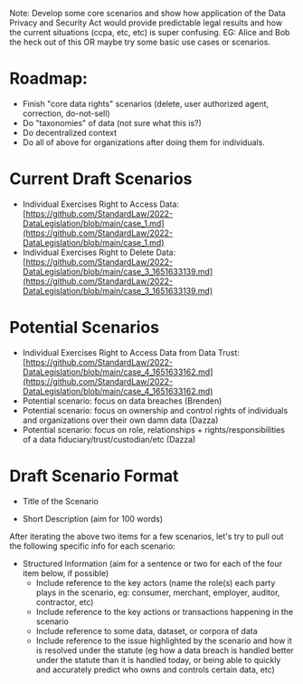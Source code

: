 Note:  Develop some core scenarios and show how application of the Data Privacy and Security Act would provide predictable legal results and how the current situations (ccpa, etc, etc) is super confusing.  EG: Alice and Bob the heck out of this OR maybe try some basic use cases or scenarios. 

# Roadmap:

* Finish "core data rights" scenarios (delete, user authorized agent, correction, do-not-sell)
* Do "taxonomies" of data (not sure what this is?)
* Do decentralized context
* Do all of above for organizations after doing them for individuals.

# Current Draft Scenarios

* Individual Exercises Right to Access Data: [https://github.com/StandardLaw/2022-DataLegislation/blob/main/case_1.md](https://github.com/StandardLaw/2022-DataLegislation/blob/main/case_1.md)
* Individual Exercises Right to Delete Data: [https://github.com/StandardLaw/2022-DataLegislation/blob/main/case_3_1651633139.md](https://github.com/StandardLaw/2022-DataLegislation/blob/main/case_3_1651633139.md)

# Potential Scenarios 

* Individual Exercises Right to Access Data from Data Trust: [https://github.com/StandardLaw/2022-DataLegislation/blob/main/case_4_1651633162.md](https://github.com/StandardLaw/2022-DataLegislation/blob/main/case_4_1651633162.md)
* Potential scenario: focus on data breaches (Brenden)
* Potential scenario: focus on ownership and control rights of individuals and organizations over their own damn data (Dazza)
* Potential scenario: focus on role, relationships + rights/responsibilities of a data fiduciary/trust/custodian/etc (Dazza)


# Draft Scenario Format

* Title of the Scenario

* Short Description (aim for 100 words)

After iterating the above two items for a few scenarios, let's try to pull out the following specific info for each scenario:

* Structured Information (aim for a sentence or two for each of the four item below, if possible)
   - Include reference to the key actors (name the role(s) each party plays in the scenario, eg: consumer, merchant, employer, auditor, contractor, etc)
   - Include reference to the key actions or transactions happening in the scenario 
   - Include reference to some data, dataset, or corpora of data
   - Include reference to the issue highlighted by the scenario and how it is resolved under the statute (eg how a data breach is handled better under the statute than it is handled today, or being able to quickly and accurately predict who owns and controls certain data, etc)
